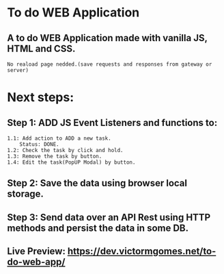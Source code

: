 # To do WEB Application
## A to do WEB Application made with vanilla JS, HTML and CSS.
    No reaload page nedded.(save requests and responses from gateway or server)

# Next steps:
## Step 1: ADD JS Event Listeners and functions to:
    1.1: Add action to ADD a new task. 
        Status: DONE.
    1.2: Check the task by click and hold.
    1.3: Remove the task by button.
    1.4: Edit the task(PopUP Modal) by button.

## Step 2: Save the data using browser local storage.

## Step 3: Send data over an API Rest using HTTP methods and persist the data in some DB.

## Live Preview: https://dev.victormgomes.net/to-do-web-app/